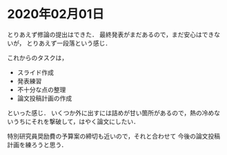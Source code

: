 # 2020年02月01日 


とりあえず修論の提出はできた．
最終発表がまだあるので，まだ安心はできないが，
とりあえず一段落という感じ．


これからのタスクは，

* スライド作成
* 発表練習
* 不十分な点の整理
* 論文投稿計画の作成


といった感じ．
いくつか外に出すには詰めが甘い箇所があるので，熱の冷めないうちにそれを撃破して，はやく論文にしたい．


特別研究員奨励費の予算案の締切も近いので，それと合わせて
今後の論文投稿計画を練ろうと思う．